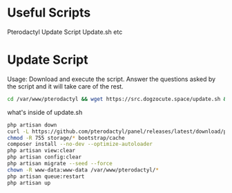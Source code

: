 # Useful Scripts
Pterodactyl Update Script Update.sh
etc

# Update Script
Usage:
Download and execute the script. Answer the questions asked by the script and it will take care of the rest.

```bash
cd /var/www/pterodactyl && wget https://src.dogzocute.space/update.sh && bash update.sh
```

what's inside of update.sh

```bash
php artisan down
curl -L https://github.com/pterodactyl/panel/releases/latest/download/panel.tar.gz | tar -xzv
chmod -R 755 storage/* bootstrap/cache
composer install --no-dev --optimize-autoloader
php artisan view:clear
php artisan config:clear
php artisan migrate --seed --force
chown -R www-data:www-data /var/www/pterodactyl/*
php artisan queue:restart
php artisan up
```
